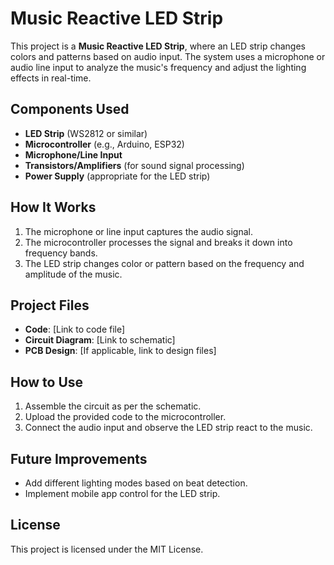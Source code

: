 # Music Reactive LED Strip

This project is a **Music Reactive LED Strip**, where an LED strip changes colors and patterns based on audio input. The system uses a microphone or audio line input to analyze the music's frequency and adjust the lighting effects in real-time.

## Components Used

- **LED Strip** (WS2812 or similar)
- **Microcontroller** (e.g., Arduino, ESP32)
- **Microphone/Line Input**
- **Transistors/Amplifiers** (for sound signal processing)
- **Power Supply** (appropriate for the LED strip)

## How It Works

1. The microphone or line input captures the audio signal.
2. The microcontroller processes the signal and breaks it down into frequency bands.
3. The LED strip changes color or pattern based on the frequency and amplitude of the music.

## Project Files

- **Code**: [Link to code file]
- **Circuit Diagram**: [Link to schematic]
- **PCB Design**: [If applicable, link to design files]

## How to Use

1. Assemble the circuit as per the schematic.
2. Upload the provided code to the microcontroller.
3. Connect the audio input and observe the LED strip react to the music.

## Future Improvements

- Add different lighting modes based on beat detection.
- Implement mobile app control for the LED strip.

## License

This project is licensed under the MIT License.
